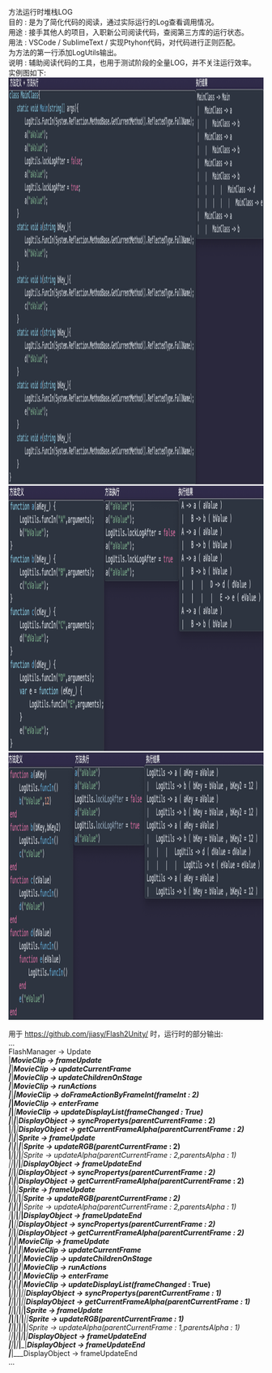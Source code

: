 方法运行时堆栈LOG  
目的 : 是为了简化代码的阅读，通过实际运行的Log查看调用情况。  
用途 : 接手其他人的项目，入职新公司阅读代码，查阅第三方库的运行状态。  
用法 : VSCode / SublimeText / 实现Ptyhon代码，对代码进行正则匹配。  
      为方法的第一行添加LogUtils输出。  
说明 : 辅助阅读代码的工具，也用于测试阶段的全量LOG，并不关注运行效率。  
实例图如下:  
    <img src="https://github.com/jiasy/FunctionStackLog/blob/master/C%23/C%23Result.png" width="1516" height="802">  
    <img src="https://github.com/jiasy/FunctionStackLog/blob/master/js/jsResult.png" width="1213" height="523">  
    <img src="https://github.com/jiasy/FunctionStackLog/blob/master/lua/LuaResult.png" width="1261" height="527">  
  
  
用于 https://github.com/jiasy/Flash2Unity/ 时，运行时的部分输出:  
...  
FlashManager -> Update  
|___MovieClip -> frameUpdate  
|___|___MovieClip -> updateCurrentFrame  
|___|___MovieClip -> updateChildrenOnStage  
|___|___MovieClip -> runActions  
|___|___|___MovieClip -> doFrameActionByFrameInt(frameInt_ : 2)  
|___|___MovieClip -> enterFrame  
|___|___|___MovieClip -> updateDisplayList(frameChanged_ : True)  
|___|___|___|___DisplayObject -> syncPropertys(parentCurrentFrame_ : 2)  
|___|___|___|___DisplayObject -> getCurrentFrameAlpha(parentCurrentFrame_ : 2)  
|___|___|___|___Sprite -> frameUpdate  
|___|___|___|___|___|___Sprite -> updateRGB(parentCurrentFrame_ : 2)  
|___|___|___|___|___|___Sprite -> updateAlpha(parentCurrentFrame_ : 2,parentsAlpha_ : 1)  
|___|___|___|___|___|___DisplayObject -> frameUpdateEnd  
|___|___|___|___DisplayObject -> syncPropertys(parentCurrentFrame_ : 2)  
|___|___|___|___DisplayObject -> getCurrentFrameAlpha(parentCurrentFrame_ : 2)  
|___|___|___|___Sprite -> frameUpdate  
|___|___|___|___|___|___Sprite -> updateRGB(parentCurrentFrame_ : 2)  
|___|___|___|___|___|___Sprite -> updateAlpha(parentCurrentFrame_ : 2,parentsAlpha_ : 1)  
|___|___|___|___|___|___DisplayObject -> frameUpdateEnd  
|___|___|___|___DisplayObject -> syncPropertys(parentCurrentFrame_ : 2)  
|___|___|___|___DisplayObject -> getCurrentFrameAlpha(parentCurrentFrame_ : 2)  
|___|___|___|___MovieClip -> frameUpdate  
|___|___|___|___|___|___MovieClip -> updateCurrentFrame  
|___|___|___|___|___|___MovieClip -> updateChildrenOnStage  
|___|___|___|___|___|___MovieClip -> runActions  
|___|___|___|___|___|___MovieClip -> enterFrame  
|___|___|___|___|___|___MovieClip -> updateDisplayList(frameChanged_ : True)  
|___|___|___|___|___|___|___DisplayObject -> syncPropertys(parentCurrentFrame_ : 1)  
|___|___|___|___|___|___|___DisplayObject -> getCurrentFrameAlpha(parentCurrentFrame_ : 1)  
|___|___|___|___|___|___|___Sprite -> frameUpdate  
|___|___|___|___|___|___|___|___Sprite -> updateRGB(parentCurrentFrame_ : 1)  
|___|___|___|___|___|___|___|___Sprite -> updateAlpha(parentCurrentFrame_ : 1,parentsAlpha_ : 1)  
|___|___|___|___|___|___|___|___DisplayObject -> frameUpdateEnd  
|___|___|___|___|___|___DisplayObject -> frameUpdateEnd  
|___|___DisplayObject -> frameUpdateEnd  
...
